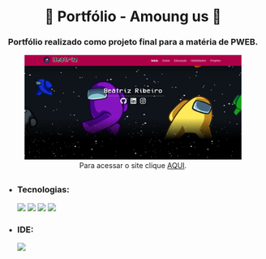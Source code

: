 <h1 align="center"> 🌸 Portfólio - Amoung us 🌸 </h1>

<div align="center">
     <h3> Portfólio realizado como projeto final para a matéria de PWEB.</h3>
     <img src="img/tela.png" style="width:85%"/>
     <br>
     Para acessar o site clique <a href="https://portfolio-beatriz.netlify.app/">AQUI</a>.
</div>

<div>
     <h2></h2>
</div>

+ ### Tecnologias:
     <img aling="center" heigth="50" width="50" src="https://cdn.jsdelivr.net/gh/devicons/devicon/icons/html5/html5-original.svg" />
     <img aling="center" heigth="50" width="50" src="https://cdn.jsdelivr.net/gh/devicons/devicon/icons/css3/css3-original.svg" />
     <img aling="center" heigth="50" width="50" src="https://cdn.jsdelivr.net/gh/devicons/devicon/icons/javascript/javascript-original.svg" />
     <img aling="center" heigth="50" width="50" src="https://cdn.jsdelivr.net/gh/devicons/devicon/icons/bootstrap/bootstrap-original.svg" />
         
+ ### IDE:
     <img aling="center" heigth="50" width="50" src="https://cdn.jsdelivr.net/gh/devicons/devicon/icons/vscode/vscode-original.svg" />
